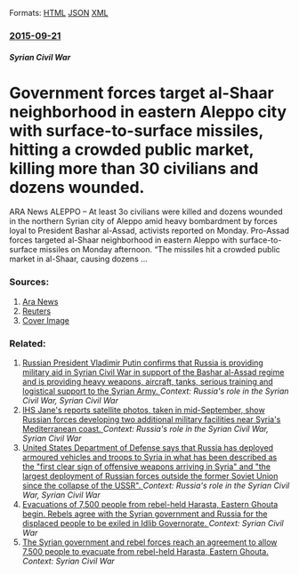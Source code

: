 
Formats: [HTML](/news/2015/09/21/government-forces-target-al-shaar-neighborhood-in-eastern-aleppo-city-with-surface-to-surface-missiles-hitting-a-crowded-public-market-kil.html)  [JSON](/news/2015/09/21/government-forces-target-al-shaar-neighborhood-in-eastern-aleppo-city-with-surface-to-surface-missiles-hitting-a-crowded-public-market-kil.json)  [XML](/news/2015/09/21/government-forces-target-al-shaar-neighborhood-in-eastern-aleppo-city-with-surface-to-surface-missiles-hitting-a-crowded-public-market-kil.xml)  

### [2015-09-21](/news/2015/09/21/index.md)

##### Syrian Civil War
# Government forces target al-Shaar neighborhood in eastern Aleppo city with surface-to-surface missiles, hitting a crowded public market, killing more than 30 civilians and dozens wounded. 

ARA News ALEPPO – At least 3o civilians were killed and dozens wounded in the northern Syrian city of Aleppo amid heavy bombardment by forces loyal to President Bashar al-Assad, activists reported on Monday. Pro-Assad forces targeted al-Shaar neighborhood in eastern Aleppo with surface-to-surface missiles on Monday afternoon. &#8220;The missiles hit a crowded public market in al-Shaar, causing dozens &hellip;


### Sources:

1. [Ara News](http://aranews.net/2015/09/pro-assad-forces-target-aleppo-public-market-with-missiles-dozens-killed/)
2. [Reuters](https://www.reuters.com/article/2015/09/21/us-mideast-crisis-syria-drones-idUSKCN0RL1CI20150921)
2. [Cover Image](http://aranews.net/wp-content/uploads/2015/09/2015-09-20T212008Z_527217106_GF10000214347_RTRMADP_3_MIDEAST-CRISIS-SYRIA.jpg)

### Related:

1. [Russian President Vladimir Putin confirms that Russia is providing military aid in Syrian Civil War in support of the Bashar al-Assad regime and is providing heavy weapons, aircraft, tanks, serious training and logistical support to the Syrian Army. ](/news/2015/09/4/russian-president-vladimir-putin-confirms-that-russia-is-providing-military-aid-in-syrian-civil-war-in-support-of-the-bashar-al-assad-regime.md) _Context: Russia's role in the Syrian Civil War, Syrian Civil War_
2. [IHS Jane's reports satellite photos, taken in mid-September, show Russian forces developing two additional military facilities near Syria's Mediterranean coast. ](/news/2015/09/22/ihs-jane-s-reports-satellite-photos-taken-in-mid-september-show-russian-forces-developing-two-additional-military-facilities-near-syria-s.md) _Context: Russia's role in the Syrian Civil War, Syrian Civil War_
3. [United States Department of Defense says that Russia has deployed armoured vehicles and troops to Syria in what has been described as the "first clear sign of offensive weapons arriving in Syria" and "the largest deployment of Russian forces outside the former Soviet Union since the collapse of the USSR". ](/news/2015/09/14/united-states-department-of-defense-says-that-russia-has-deployed-armoured-vehicles-and-troops-to-syria-in-what-has-been-described-as-the-f.md) _Context: Russia's role in the Syrian Civil War, Syrian Civil War_
4. [Evacuations of 7,500 people from rebel-held Harasta, Eastern Ghouta begin. Rebels agree with the Syrian government and Russia for the displaced people to be exiled in Idlib Governorate. ](/news/2018/03/22/evacuations-of-7-500-people-from-rebel-held-harasta-eastern-ghouta-begin-rebels-agree-with-the-syrian-government-and-russia-for-the-displa.md) _Context: Syrian Civil War_
5. [The Syrian government and rebel forces reach an agreement to allow 7,500 people to evacuate from rebel-held Harasta, Eastern Ghouta. ](/news/2018/03/21/the-syrian-government-and-rebel-forces-reach-an-agreement-to-allow-7-500-people-to-evacuate-from-rebel-held-harasta-eastern-ghouta.md) _Context: Syrian Civil War_
